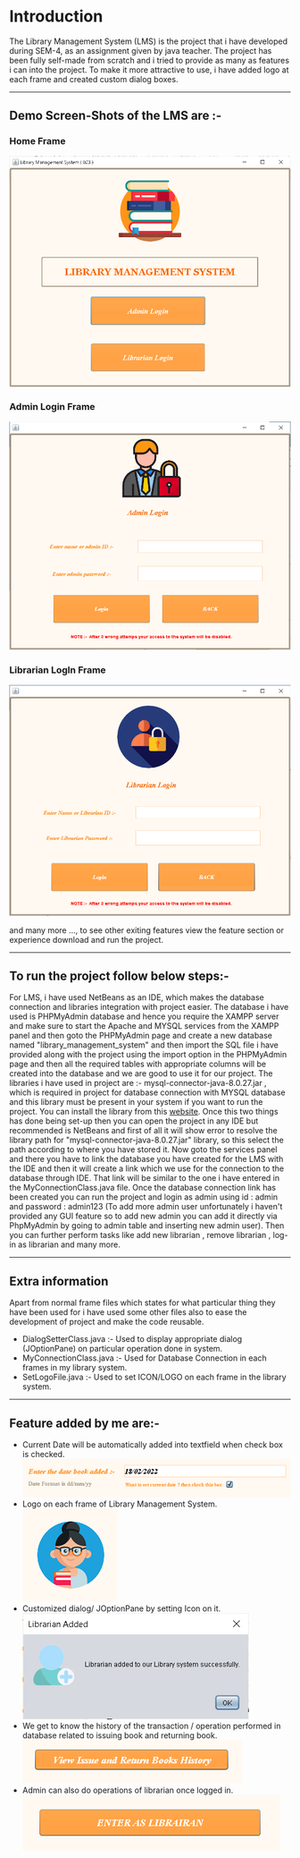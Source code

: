 # Introduction

The Library Management System (LMS) is the project that i have developed during SEM-4, as an assignment given by java teacher.
The project has been fully self-made from scratch and i tried to provide as many as features i can into the project. To make it more attractive to use, i have added logo at each frame and created custom dialog boxes.

---

## Demo Screen-Shots of the LMS are :-

### Home Frame

![Home-Frame](/SS%20For%20Readme%20File/HomeFrame.png)

### Admin Login Frame

![Admin-Login-Frame](/SS%20For%20Readme%20File/AdminLoginFrame.png)

### Librarian LogIn Frame

![Librarian-LogIn-Frame](/SS%20For%20Readme%20File/LibrarianLogInFrame.png)

and many more ..., to see other exiting features view the feature section or experience download and run the project.

---

## To run the project follow below steps:-

For LMS, i have used NetBeans as an IDE, which makes the database connection and libraries integration with project easier.
The database i have used is PHPMyAdmin database and hence you require the XAMPP server and make sure to start the Apache and MYSQL services from the XAMPP panel and then goto the PHPMyAdmin page and create a new database named "library_management_system" and then import the SQL file i have provided along with the project using the import option in the PHPMyAdmin page and then all the required tables with appropriate columns will be created into the database and we are good to use it for our project.
The libraries i have used in project are :- mysql-connector-java-8.0.27.jar , which is required in project for database connection with MYSQL database and this library must be present in your system if you want to run the project. You can install the library from this [website](https://dev.mysql.com/downloads/connector/j/).
Once this two things has done being set-up then you can open the project in any IDE but recommended is NetBeans and first of all it will show error to resolve the library path for "mysql-connector-java-8.0.27.jar" library, so this select the path according to where you have stored it.
Now goto the services panel and there you have to link the database you have created for the LMS with the IDE and then it will create a link which we use for the connection to the database through IDE. That link will be similar to the one i have entered in the MyConnectionClass.java file.
Once the database connection link has been created you can run the project and login as admin using id : admin and password : admin123 (To add more admin user unfortunately i haven't provided any GUI feature so to add new admin you can add it directly via PhpMyAdmin by going to admin table and inserting new admin user). Then you can further perform tasks like add new librarian , remove librarian , log-in as librarian and many more.

---

## Extra information

Apart from normal frame files which states for what particular thing they have been used for i have used some other files also to ease the development of project and make the code reusable.

- DialogSetterClass.java :- Used to display appropriate dialog (JOptionPane) on particular operation done in system.
- MyConnectionClass.java :- Used for Database Connection in each frames in my library system.
- SetLogoFile.java :- Used to set ICON/LOGO on each frame in the library system.

---

## Feature added by me are:-

- Current Date will be automatically added into textfield when check box is checked.
  ![Current-Date-TF](/SS%20For%20Readme%20File/DateFeature.png)
- Logo on each frame of Library Management System.
  ![Logo](/SS%20For%20Readme%20File/Logo.png)
- Customized dialog/ JOptionPane by setting Icon on it.
  ![Custom-Dialog](/SS%20For%20Readme%20File/LibrarianAddedSuccessfully.png)
- We get to know the history of the transaction / operation performed in database related to issuing book and returning book.
  ![history](/SS%20For%20Readme%20File/ReturnHistory.png)
- Admin can also do operations of librarian once logged in.
  ![admin-login](/SS%20For%20Readme%20File/AdminEnterAsLib.png)
